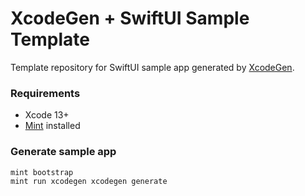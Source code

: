 # XcodeGen + SwiftUI Sample Template
Template repository for SwiftUI sample app generated by [XcodeGen](https://github.com/yonaskolb/XcodeGen).

### Requirements
- Xcode 13+
- [Mint](https://github.com/yonaskolb/Mint#installing) installed

### Generate sample app

```
mint bootstrap
mint run xcodegen xcodegen generate
```